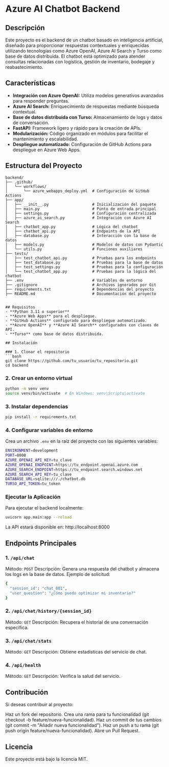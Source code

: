 # Azure AI Chatbot Backend  
  
## Descripción  
Este proyecto es el backend de un chatbot basado en inteligencia artificial, diseñado para proporcionar respuestas contextuales y enriquecidas utilizando tecnologías como Azure OpenAI, Azure AI Search y Turso como base de datos distribuida. El chatbot está optimizado para atender consultas relacionadas con logística, gestión de inventario, bodegaje y reabastecimiento.  
  
## Características  
- **Integración con Azure OpenAI:** Utiliza modelos generativos avanzados para responder preguntas.  
- **Azure AI Search:** Enriquecimiento de respuestas mediante búsqueda contextual.  
- **Base de datos distribuida con Turso:** Almacenamiento de logs y datos de conversación.  
- **FastAPI:** Framework ligero y rápido para la creación de APIs.  
- **Modularización:** Código organizado en módulos para facilitar el mantenimiento y escalabilidad.  
- **Despliegue automatizado:** Configuración de GitHub Actions para despliegue en Azure Web Apps.  
  
## Estructura del Proyecto  
```plaintext  
backend/  
├── .github/  
│   └── workflows/  
│       └── azure_webapps_deploy.yml  # Configuración de GitHub Actions  
├── app/  
│   ├── __init__.py                   # Inicialización del paquete  
│   ├── main.py                       # Punto de entrada principal  
│   ├── settings.py                   # Configuración centralizada  
│   ├── azure_ai_search.py            # Integración con Azure AI Search  
│   ├── chatbot_app.py                # Lógica del chatbot  
│   ├── chatbot_api.py                # Endpoints de la API  
│   ├── database.py                   # Interacción con la base de datos  
│   ├── models.py                     # Modelos de datos con Pydantic  
│   └── utils.py                      # Funciones auxiliares  
├── tests/  
│   ├── test_chatbot_api.py           # Pruebas para los endpoints  
│   ├── test_database.py              # Pruebas para la base de datos  
│   ├── test_settings.py              # Pruebas para la configuración  
│   └── test_chatbot_app.py           # Pruebas para la lógica del chatbot  
├── .env                              # Variables de entorno  
├── .gitignore                        # Archivos ignorados por Git  
├── requirements.txt                  # Dependencias del proyecto  
├── README.md                         # Documentación del proyecto  


## Requisitos  
- **Python 3.11 o superior**  
- **Azure Web Apps** para el despliegue.  
- **GitHub Actions** configurado para despliegue automatizado.  
- **Azure OpenAI** y **Azure AI Search** configurados con claves de API.  
- **Turso** como base de datos distribuida.  
  
## Instalación  
  
### 1. Clonar el repositorio  
```bash  
git clone https://github.com/tu_usuario/tu_repositorio.git  
cd backend
```

### 2. Crear un entorno virtual
```bash
python -m venv venv  
source venv/bin/activate  # En Windows: venv\Scripts\activate
```

### 3. Instalar dependencias
```bash
pip install -r requirements.txt  
 ```

### 4. Configurar variables de entorno
Crea un archivo `.env` en la raíz del proyecto con las siguientes variables:

```bash
ENVIRONMENT=development  
PORT=8000  
AZURE_OPENAI_API_KEY=tu_clave  
AZURE_OPENAI_ENDPOINT=https://tu_endpoint.openai.azure.com  
AZURE_SEARCH_ENDPOINT=https://tu_endpoint.search.windows.net  
AZURE_SEARCH_API_KEY=tu_clave  
DATABASE_URL=sqlite:///./chatbot.db  
TURSO_API_TOKEN=tu_token  
```

### Ejecutar la Aplicación
Para ejecutar el backend localmente:

```bash
uvicorn app.main:app --reload  
```
La API estará disponible en: http://localhost:8000


## Endpoints Principales 

### 1. `/api/chat`
Método: `POST`
Descripción: Genera una respuesta del chatbot y almacena los logs en la base de datos.
Ejemplo de solicitud:
```bash
{  
  "session_id": "chat_001",  
  "user_question": "¿Cómo puedo optimizar mi inventario?"  
}  
```

### 2. `/api/chat/history/{session_id}`
Método: `GET`
Descripción: Recupera el historial de una conversación específica.

### 3. `/api/chat/stats`
Método: `GET`
Descripción: Obtiene estadísticas del servicio de chat.

### 4. `/api/health`
Método: `GET`
Descripción: Verifica la salud del servicio.


## Contribución
Si deseas contribuir al proyecto:

Haz un fork del repositorio.
Crea una rama para tu funcionalidad (git checkout -b feature/nueva-funcionalidad).
Haz un commit de tus cambios (git commit -m "Añadir nueva funcionalidad").
Haz un push a tu rama (git push origin feature/nueva-funcionalidad).
Abre un Pull Request.

## Licencia
Este proyecto está bajo la licencia MIT.